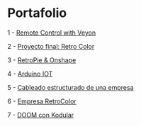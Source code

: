 # Portafolio

1 - [Remote Control with Veyon](https://github.com/albaboo/portafolio/tree/main/RemoteControl)

2 - [Proyecto final: Retro Color](https://github.com/albaboo/portafolio/tree/main/RetroColor)

3 - [RetroPie & Onshape](https://github.com/albaboo/portafolio/tree/main/RetroPie)

4 - [Arduino IOT](https://github.com/albaboo/portafolio/tree/main/arduino)

5 - [Cableado estructurado de una empresa](https://github.com/albaboo/portafolio/tree/main/cableado-estructurado)

6 - [Empresa RetroColor](https://github.com/albaboo/portafolio/tree/main/empresa)

7 - [DOOM con Kodular](https://github.com/albaboo/portafolio/tree/main/kodular)
